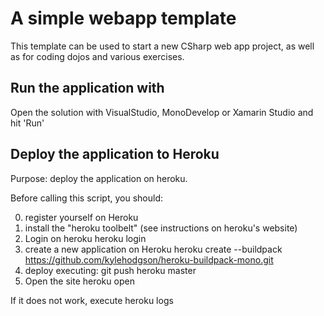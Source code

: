 ﻿# A simple webapp template

This template can be used to start a new CSharp web app project, as well as for coding dojos and various exercises.

## Run the application with

Open the solution with VisualStudio, MonoDevelop or Xamarin Studio and hit 'Run'

## Deploy the application to Heroku

Purpose: deploy the application on heroku.

Before calling this script, you should:

0. register yourself on Heroku
1. install the "heroku toolbelt" (see instructions on heroku's website)
2. Login on heroku
    heroku login
3. create a new application on Heroku
	heroku create <yourappname> --buildpack https://github.com/kylehodgson/heroku-buildpack-mono.git
4. deploy executing:
	git push heroku master
5. Open the site
	heroku open

 If it does not work, execute
    heroku logs
